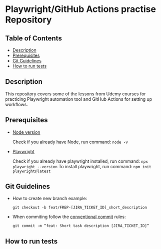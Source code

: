 # Playwright/GitHub Actions practise Repository

## Table of Contents

- [Description](#description)
- [Prerequisites](#prerequisites)
- [Git Guidelines](#git-guidelines)
- [How to run tests](#how-to-run-tests)

## Description
This repository covers some of the lessons from Udemy courses for practicing Playwright automation tool and GitHub Actions for setting up workflows.

## Prerequisites

- [Node version](https://nodejs.org/en/learn/getting-started/how-to-install-nodejs)
  
  Check if you already have Node, run command: `node -v`
  
- [Playwright](https://playwright.dev/docs/intro)
  
  Check if you already have playwright installed, run command: `npx playwright --version`
  To install playwright, run command: `npm init playwright@latest`

## Git Guidelines
- How to create new branch example:

  ```git checkout -b feat/FREP-[JIRA_TICKET_ID]_short_description```

- When commiting follow the [conventional commit](https://www.conventionalcommits.org/en/v1.0.0/) rules:

  ```git commit -m “feat: Short task description [JIRA_TICKET_ID]“```


## How to run tests